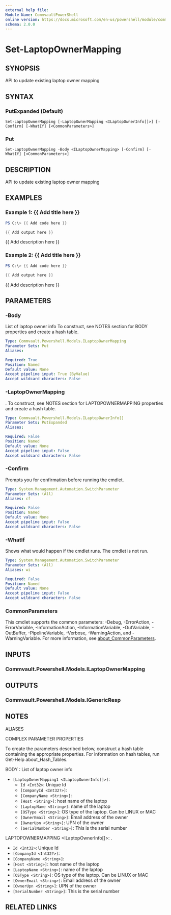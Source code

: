 ```yaml
---
external help file:
Module Name: CommvaultPowerShell
online version: https://docs.microsoft.com/en-us/powershell/module/commvaultpowershell/set-laptopownermapping
schema: 2.0.0
---
```


# Set-LaptopOwnerMapping

## SYNOPSIS
API to update existing laptop owner mapping

## SYNTAX

### PutExpanded (Default)
```
Set-LaptopOwnerMapping [-LaptopOwnerMapping <ILaptopOwnerInfo[]>] [-Confirm] [-WhatIf] [<CommonParameters>]
```

### Put
```
Set-LaptopOwnerMapping -Body <ILaptopOwnerMapping> [-Confirm] [-WhatIf] [<CommonParameters>]
```

## DESCRIPTION
API to update existing laptop owner mapping

## EXAMPLES

### Example 1: {{ Add title here }}
```powershell
PS C:\> {{ Add code here }}

{{ Add output here }}
```

{{ Add description here }}

### Example 2: {{ Add title here }}
```powershell
PS C:\> {{ Add code here }}

{{ Add output here }}
```

{{ Add description here }}

## PARAMETERS

### -Body
List of laptop owner info
To construct, see NOTES section for BODY properties and create a hash table.

```yaml
Type: Commvault.Powershell.Models.ILaptopOwnerMapping
Parameter Sets: Put
Aliases:

Required: True
Position: Named
Default value: None
Accept pipeline input: True (ByValue)
Accept wildcard characters: False
```

### -LaptopOwnerMapping
.
To construct, see NOTES section for LAPTOPOWNERMAPPING properties and create a hash table.

```yaml
Type: Commvault.Powershell.Models.ILaptopOwnerInfo[]
Parameter Sets: PutExpanded
Aliases:

Required: False
Position: Named
Default value: None
Accept pipeline input: False
Accept wildcard characters: False
```

### -Confirm
Prompts you for confirmation before running the cmdlet.

```yaml
Type: System.Management.Automation.SwitchParameter
Parameter Sets: (All)
Aliases: cf

Required: False
Position: Named
Default value: None
Accept pipeline input: False
Accept wildcard characters: False
```

### -WhatIf
Shows what would happen if the cmdlet runs.
The cmdlet is not run.

```yaml
Type: System.Management.Automation.SwitchParameter
Parameter Sets: (All)
Aliases: wi

Required: False
Position: Named
Default value: None
Accept pipeline input: False
Accept wildcard characters: False
```

### CommonParameters
This cmdlet supports the common parameters: -Debug, -ErrorAction, -ErrorVariable, -InformationAction, -InformationVariable, -OutVariable, -OutBuffer, -PipelineVariable, -Verbose, -WarningAction, and -WarningVariable. For more information, see [about_CommonParameters](http://go.microsoft.com/fwlink/?LinkID=113216).

## INPUTS

### Commvault.Powershell.Models.ILaptopOwnerMapping

## OUTPUTS

### Commvault.Powershell.Models.IGenericResp

## NOTES

ALIASES

COMPLEX PARAMETER PROPERTIES

To create the parameters described below, construct a hash table containing the appropriate properties. For information on hash tables, run Get-Help about_Hash_Tables.


BODY <ILaptopOwnerMapping>: List of laptop owner info
  - `[LaptopOwnerMapping1 <ILaptopOwnerInfo[]>]`: 
    - `Id <Int32>`: Unique Id
    - `[CompanyId <Int32?>]`: 
    - `[CompanyName <String>]`: 
    - `[Host <String>]`: host name of the laptop
    - `[LaptopName <String>]`: name of the laptop
    - `[OSType <String>]`: OS type of the laptop. Can be LINUX or MAC
    - `[OwnerEmail <String>]`: Email address of the owner
    - `[OwnerUpn <String>]`: UPN of the owner
    - `[SerialNumber <String>]`: This is the serial number

LAPTOPOWNERMAPPING <ILaptopOwnerInfo[]>: .
  - `Id <Int32>`: Unique Id
  - `[CompanyId <Int32?>]`: 
  - `[CompanyName <String>]`: 
  - `[Host <String>]`: host name of the laptop
  - `[LaptopName <String>]`: name of the laptop
  - `[OSType <String>]`: OS type of the laptop. Can be LINUX or MAC
  - `[OwnerEmail <String>]`: Email address of the owner
  - `[OwnerUpn <String>]`: UPN of the owner
  - `[SerialNumber <String>]`: This is the serial number

## RELATED LINKS

